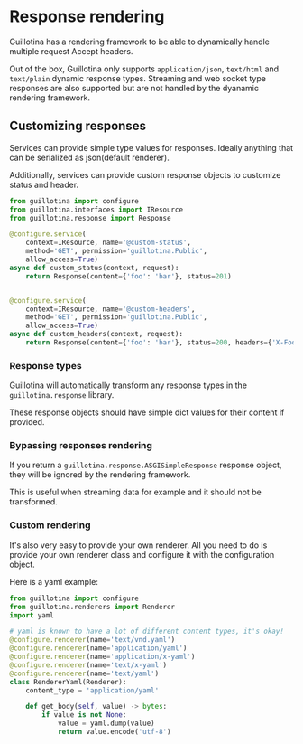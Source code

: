 # Response rendering

Guillotina has a rendering framework to be able to dynamically handle multiple
request Accept headers.

Out of the box, Guillotina only supports `application/json`, `text/html` and `text/plain`
dynamic response types. Streaming and web socket type responses are also supported
but are not handled by the dyanamic rendering framework.


## Customizing responses

Services can provide simple type values for responses. Ideally anything that can be
serialized as json(default renderer).

Additionally, services can provide custom response objects to customize status and header.


```python
from guillotina import configure
from guillotina.interfaces import IResource
from guillotina.response import Response

@configure.service(
    context=IResource, name='@custom-status',
    method='GET', permission='guillotina.Public',
    allow_access=True)
async def custom_status(context, request):
    return Response(content={'foo': 'bar'}, status=201)


@configure.service(
    context=IResource, name='@custom-headers',
    method='GET', permission='guillotina.Public',
    allow_access=True)
async def custom_headers(context, request):
    return Response(content={'foo': 'bar'}, status=200, headers={'X-Foobar': 'foobar'})

```


### Response types

Guillotina will automatically transform any response types in the `guillotina.response`
library.

These response objects should have simple dict values for their content if provided.


### Bypassing responses rendering

If you return a `guillotina.response.ASGISimpleResponse` response object, they will be ignored by the rendering
framework.

This is useful when streaming data for example and it should not be transformed.


### Custom rendering

It's also very easy to provide your own renderer. All you need to do is provide your
own renderer class and configure it with the configuration object.

Here is a yaml example:


```python
from guillotina import configure
from guillotina.renderers import Renderer
import yaml

# yaml is known to have a lot of different content types, it's okay!
@configure.renderer(name='text/vnd.yaml')
@configure.renderer(name='application/yaml')
@configure.renderer(name='application/x-yaml')
@configure.renderer(name='text/x-yaml')
@configure.renderer(name='text/yaml')
class RendererYaml(Renderer):
    content_type = 'application/yaml'

    def get_body(self, value) -> bytes:
        if value is not None:
            value = yaml.dump(value)
            return value.encode('utf-8')
```
